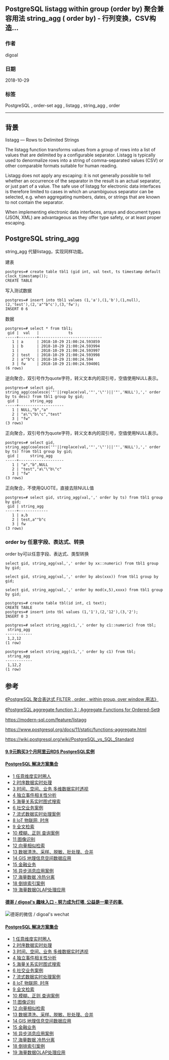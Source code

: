 ## PostgreSQL listagg within group (order by) 聚合兼容用法 string_agg ( order by) - 行列变换，CSV构造...   
                                                                       
### 作者                                                                       
digoal                                                                      
                                                                       
### 日期                                                                       
2018-10-29                                                                   
                                                                       
### 标签                                                                       
PostgreSQL , order-set agg , listagg , string_agg , order   
                                                                       
----                                                                       
                                                                       
## 背景     
listagg — Rows to Delimited Strings  
  
The listagg function transforms values from a group of rows into a list of values that are delimited by a configurable separator. Listagg is typically used to denormalize rows into a string of comma-separated values (CSV) or other comparable formats suitable for human reading.  
  
Listagg does not apply any escaping: it is not generally possible to tell whether an occurrence of the separator in the result is an actual separator, or just part of a value. The safe use of listagg for electronic data interfaces is therefore limited to cases in which an unambiguous separator can be selected, e.g. when aggregating numbers, dates, or strings that are known to not contain the separator.  
  
When implementing electronic data interfaces, arrays and document types (JSON, XML) are advantageous as they offer type safety, or at least proper escaping.  
  
## PostgreSQL string_agg  
string_agg 代替listagg，实现同样功能。  
  
建表  
  
```  
postgres=# create table tbl1 (gid int, val text, ts timestamp default clock_timestamp());  
CREATE TABLE  
```  
  
写入测试数据  
  
```  
postgres=# insert into tbl1 values (1,'a'),(1,'b'),(1,null),(2,'test'),(2,'a""b"c'),(3,'fw');  
INSERT 0 6  
```  
  
数据  
  
```  
postgres=# select * from tbl1;  
 gid |  val   |             ts               
-----+--------+----------------------------  
   1 | a      | 2018-10-29 21:00:24.593859  
   1 | b      | 2018-10-29 21:00:24.593994  
   1 |        | 2018-10-29 21:00:24.593997  
   2 | test   | 2018-10-29 21:00:24.593998  
   2 | a""b"c | 2018-10-29 21:00:24.594  
   3 | fw     | 2018-10-29 21:00:24.594001  
(6 rows)  
```  
  
逆向聚合，双引号作为quote字符，转义文本内的双引号，空值使用NULL表示。  
  
```  
postgres=# select gid, string_agg(coalesce('"'||replace(val,'"','\"')||'"','NULL'),',' order by ts desc) from tbl1 group by gid;  
 gid |     string_agg       
-----+--------------------  
   1 | NULL,"b","a"  
   2 | "a\"\"b\"c","test"  
   3 | "fw"  
(3 rows)  
```  
  
正向聚合，双引号作为quote字符，转义文本内的双引号，空值使用NULL表示。  
  
```  
postgres=# select gid, string_agg(coalesce('"'||replace(val,'"','\"')||'"','NULL'),',' order by ts) from tbl1 group by gid;  
 gid |     string_agg       
-----+--------------------  
   1 | "a","b",NULL  
   2 | "test","a\"\"b\"c"  
   3 | "fw"  
(3 rows)  
```  
  
正向聚合，不使用QUOTE，直接去除NULL值  
  
```  
postgres=# select gid, string_agg(val,',' order by ts) from tbl1 group by gid;  
 gid | string_agg    
-----+-------------  
   1 | a,b  
   2 | test,a""b"c  
   3 | fw  
(3 rows)  
```  
  
### order by 任意字段、表达式、转换
order by可以任意字段、表达式、类型转换   
  
```
select gid, string_agg(val,',' order by xx::numeric) from tbl1 group by gid;

select gid, string_agg(val,',' order by abs(xxx)) from tbl1 group by gid;

select gid, string_agg(val,',' order by mod(x,5),xxxx) from tbl1 group by gid;
```
  
```
postgres=# create table tbl(id int, c1 text);
CREATE TABLE
postgres=# insert into tbl values (1,'1'),(2,'12'),(3,'2');
INSERT 0 3

postgres=# select string_agg(c1,',' order by c1::numeric) from tbl;
 string_agg 
------------
 1,2,12
(1 row)

postgres=# select string_agg(c1,',' order by c1) from tbl;
 string_agg 
------------
 1,12,2
(1 row)
```
  
## 参考  
[《PostgreSQL 聚合表达式 FILTER , order , within group, over window 用法》](../201705/20170504_04.md)    
  
[《PostgreSQL aggregate function 3 : Aggregate Functions for Ordered-Set》](../201504/20150407_01.md)    
  
https://modern-sql.com/feature/listagg  
  
https://www.postgresql.org/docs/11/static/functions-aggregate.html  
  
https://wiki.postgresql.org/wiki/PostgreSQL_vs_SQL_Standard  
  
  
  
  
  
  
  
  
  
  
  
  
  
  
  
  
  
  
  
  
  
  
  
  
  
  
  
  
  
  
  
  
  
  
  
  
  
  
  
  
  
  
  
#### [9.9元购买3个月阿里云RDS PostgreSQL实例](https://www.aliyun.com/database/postgresqlactivity "57258f76c37864c6e6d23383d05714ea")
  
  
#### [PostgreSQL 解决方案集合](https://yq.aliyun.com/topic/118 "40cff096e9ed7122c512b35d8561d9c8")
- [1 任意维度实时圈人](https://yq.aliyun.com/topic/118 "40cff096e9ed7122c512b35d8561d9c8")
- [2 时序数据实时处理](https://yq.aliyun.com/topic/118 "40cff096e9ed7122c512b35d8561d9c8")
- [3 时间、空间、业务 多维数据实时透视](https://yq.aliyun.com/topic/118 "40cff096e9ed7122c512b35d8561d9c8")
- [4 独立事件相关性分析](https://yq.aliyun.com/topic/118 "40cff096e9ed7122c512b35d8561d9c8")
- [5 海量关系实时图式搜索](https://yq.aliyun.com/topic/118 "40cff096e9ed7122c512b35d8561d9c8")
- [6 社交业务案例](https://yq.aliyun.com/topic/118 "40cff096e9ed7122c512b35d8561d9c8")
- [7 流式数据实时处理案例](https://yq.aliyun.com/topic/118 "40cff096e9ed7122c512b35d8561d9c8")
- [8 IoT 物联网, 时序](https://yq.aliyun.com/topic/118 "40cff096e9ed7122c512b35d8561d9c8")
- [9 全文检索](https://yq.aliyun.com/topic/118 "40cff096e9ed7122c512b35d8561d9c8")
- [10 模糊、正则 查询案例](https://yq.aliyun.com/topic/118 "40cff096e9ed7122c512b35d8561d9c8")
- [11 图像识别](https://yq.aliyun.com/topic/118 "40cff096e9ed7122c512b35d8561d9c8")
- [12 向量相似检索](https://yq.aliyun.com/topic/118 "40cff096e9ed7122c512b35d8561d9c8")
- [13 数据清洗、采样、脱敏、批处理、合并](https://yq.aliyun.com/topic/118 "40cff096e9ed7122c512b35d8561d9c8")
- [14 GIS 地理信息空间数据应用](https://yq.aliyun.com/topic/118 "40cff096e9ed7122c512b35d8561d9c8")
- [15 金融业务](https://yq.aliyun.com/topic/118 "40cff096e9ed7122c512b35d8561d9c8")
- [16 异步消息应用案例](https://yq.aliyun.com/topic/118 "40cff096e9ed7122c512b35d8561d9c8")
- [17 海量数据 冷热分离](https://yq.aliyun.com/topic/118 "40cff096e9ed7122c512b35d8561d9c8")
- [18 倒排索引案例](https://yq.aliyun.com/topic/118 "40cff096e9ed7122c512b35d8561d9c8")
- [19 海量数据OLAP处理应用](https://yq.aliyun.com/topic/118 "40cff096e9ed7122c512b35d8561d9c8")
  
  
#### [德哥 / digoal's 趣味入口 - 努力成为灯塔, 公益是一辈子的事.](https://github.com/digoal/blog/blob/master/README.md "22709685feb7cab07d30f30387f0a9ae")
  
  
![德哥的微信 / digoal's wechat](../pic/digoal_weixin.jpg "f7ad92eeba24523fd47a6e1a0e691b59")
  
  
#### [PostgreSQL 解决方案集合](https://yq.aliyun.com/topic/118 "40cff096e9ed7122c512b35d8561d9c8")
- [1 任意维度实时圈人](https://yq.aliyun.com/topic/118 "40cff096e9ed7122c512b35d8561d9c8")
- [2 时序数据实时处理](https://yq.aliyun.com/topic/118 "40cff096e9ed7122c512b35d8561d9c8")
- [3 时间、空间、业务 多维数据实时透视](https://yq.aliyun.com/topic/118 "40cff096e9ed7122c512b35d8561d9c8")
- [4 独立事件相关性分析](https://yq.aliyun.com/topic/118 "40cff096e9ed7122c512b35d8561d9c8")
- [5 海量关系实时图式搜索](https://yq.aliyun.com/topic/118 "40cff096e9ed7122c512b35d8561d9c8")
- [6 社交业务案例](https://yq.aliyun.com/topic/118 "40cff096e9ed7122c512b35d8561d9c8")
- [7 流式数据实时处理案例](https://yq.aliyun.com/topic/118 "40cff096e9ed7122c512b35d8561d9c8")
- [8 IoT 物联网, 时序](https://yq.aliyun.com/topic/118 "40cff096e9ed7122c512b35d8561d9c8")
- [9 全文检索](https://yq.aliyun.com/topic/118 "40cff096e9ed7122c512b35d8561d9c8")
- [10 模糊、正则 查询案例](https://yq.aliyun.com/topic/118 "40cff096e9ed7122c512b35d8561d9c8")
- [11 图像识别](https://yq.aliyun.com/topic/118 "40cff096e9ed7122c512b35d8561d9c8")
- [12 向量相似检索](https://yq.aliyun.com/topic/118 "40cff096e9ed7122c512b35d8561d9c8")
- [13 数据清洗、采样、脱敏、批处理、合并](https://yq.aliyun.com/topic/118 "40cff096e9ed7122c512b35d8561d9c8")
- [14 GIS 地理信息空间数据应用](https://yq.aliyun.com/topic/118 "40cff096e9ed7122c512b35d8561d9c8")
- [15 金融业务](https://yq.aliyun.com/topic/118 "40cff096e9ed7122c512b35d8561d9c8")
- [16 异步消息应用案例](https://yq.aliyun.com/topic/118 "40cff096e9ed7122c512b35d8561d9c8")
- [17 海量数据 冷热分离](https://yq.aliyun.com/topic/118 "40cff096e9ed7122c512b35d8561d9c8")
- [18 倒排索引案例](https://yq.aliyun.com/topic/118 "40cff096e9ed7122c512b35d8561d9c8")
- [19 海量数据OLAP处理应用](https://yq.aliyun.com/topic/118 "40cff096e9ed7122c512b35d8561d9c8")
  
